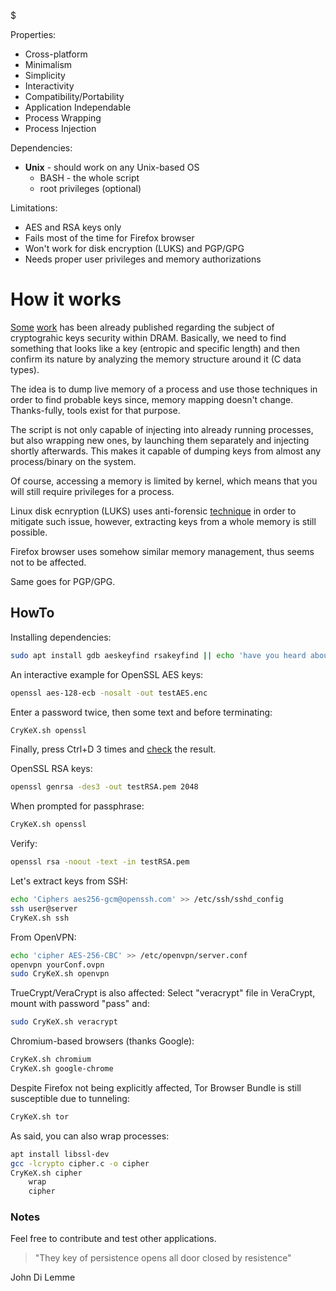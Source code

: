$[](https://github.com/cryptolok/CryKeX/raw/master/logo.png)

Properties:
* Cross-platform
* Minimalism
* Simplicity
* Interactivity
* Compatibility/Portability
* Application Independable
* Process Wrapping
* Process Injection

Dependencies:
* **Unix** - should work on any Unix-based OS
	- BASH - the whole script
	- root privileges (optional)

Limitations:
* AES and RSA keys only
* Fails most of the time for Firefox browser
* Won't work for disk encryption (LUKS) and PGP/GPG
* Needs proper user privileges and memory authorizations

# How it works

[Some](https://dfrws.org/sites/default/files/session-files/paper-the_persistence_of_memory_-_forensic_identification_and_extraction_of_cryptographic_keys.pdf) [work](https://www.scribd.com/doc/130070110/Extracting-Encryption-keys-from-RAM) has been already published regarding the subject of cryptograhic keys security within DRAM. Basically, we need to find something that looks like a key (entropic and specific length) and then confirm its nature by analyzing the memory structure around it (C data types).

The idea is to dump live memory of a process and use those techniques in order to find probable keys since, memory mapping doesn't change. Thanks-fully, tools exist for that purpose.

The script is not only capable of injecting into already running processes, but also wrapping new ones, by launching them separately and injecting shortly afterwards. This makes it capable of dumping keys from almost any process/binary on the system.

Of course, accessing a memory is limited by kernel, which means that you will still require privileges for a process.

Linux disk ecnryption (LUKS) uses anti-forensic [technique](https://gitlab.com/cryptsetup/cryptsetup/wikis/LUKS-standard/on-disk-format.pdf#4) in order to mitigate such issue, however, extracting keys from a whole memory is still possible.

Firefox browser uses somehow similar memory management, thus seems not to be affected.

Same goes for PGP/GPG.

## HowTo

Installing dependencies:
```bash
sudo apt install gdb aeskeyfind rsakeyfind || echo 'have you heard about source compiling?'
```

An interactive example for OpenSSL AES keys:
```bash
openssl aes-128-ecb -nosalt -out testAES.enc
```
Enter a password twice, then some text and before terminating:
```bash
CryKeX.sh openssl
```
Finally, press Ctrl+D 3 times and [check](http://aes.online-domain-tools.com/) the result.

OpenSSL RSA keys:
```bash
openssl genrsa -des3 -out testRSA.pem 2048
```
When prompted for passphrase:
```bash
CryKeX.sh openssl
```
Verify:
```bash
openssl rsa -noout -text -in testRSA.pem
```

Let's extract keys from SSH:
```bash
echo 'Ciphers aes256-gcm@openssh.com' >> /etc/ssh/sshd_config
ssh user@server
CryKeX.sh ssh
```

From OpenVPN:
```bash
echo 'cipher AES-256-CBC' >> /etc/openvpn/server.conf
openvpn yourConf.ovpn
sudo CryKeX.sh openvpn
```

TrueCrypt/VeraCrypt is also affected:
Select "veracrypt" file in VeraCrypt, mount with password "pass" and:
```bash
sudo CryKeX.sh veracrypt
```

Chromium-based browsers (thanks Google):
```bash
CryKeX.sh chromium
CryKeX.sh google-chrome
```

Despite Firefox not being explicitly affected, Tor Browser Bundle is still susceptible due to tunneling:
```bash
CryKeX.sh tor
```

As said, you can also wrap processes:
```bash
apt install libssl-dev
gcc -lcrypto cipher.c -o cipher
CryKeX.sh cipher
	wrap
	cipher
```

### Notes

Feel free to contribute and test other applications.

> "They key of persistence opens all door closed by resistence"

John Di Lemme
